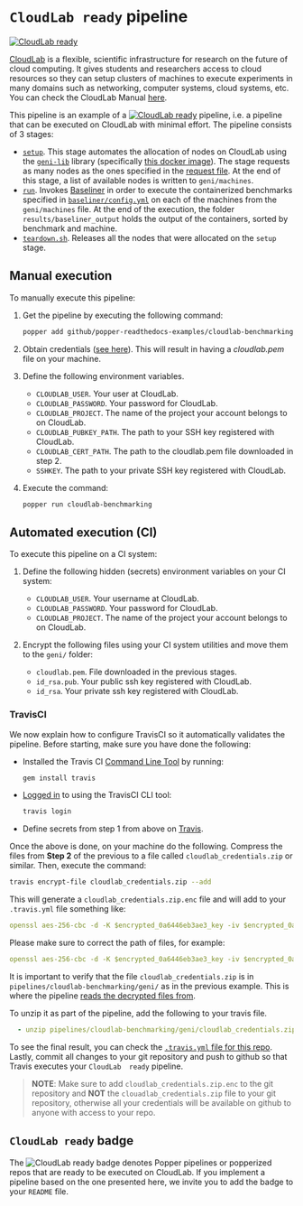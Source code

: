 # `CloudLab ready` pipeline

[![`CloudLab 
ready`](https://img.shields.io/badge/CloudLab-ready-blue.svg)](https://github.com/popperized/popper-readthedocs-examples/tree/master/pipelines/cloudlab-benchmarking)

[CloudLab](https://www.cloudlab.us/) is a flexible, scientific 
infrastructure for research on the future of cloud computing. It gives 
students and researchers access to cloud resources so they can setup 
clusters of machines to execute experiments in many domains such as 
networking, computer systems, cloud systems, etc. You can check the 
CloudLab Manual [here](http://docs.cloudlab.us).

This pipeline is an example of a [![`CloudLab 
ready`](https://img.shields.io/badge/CloudLab-ready-blue.svg)](https://github.com/popperized/popper-readthedocs-examples/tree/master/pipelines/cloudlab-benchmarking) 
pipeline, i.e. a pipeline that can be executed on CloudLab with 
minimal effort. The pipeline consists of 3 stages:

  * [`setup`](./setup.sh). This stage automates the allocation of 
    nodes on CloudLab using the 
    [`geni-lib`](https://bitbucket.org/barnstorm/geni-lib) library 
    (specifically [this docker 
    image](https://github.com/ivotron/docker-geni-lib)). The stage 
    requests as many nodes as the ones specified in the [request 
    file](./geni/request.py#L24). At the end of this stage, a list of 
    available nodes is written to `geni/machines`.
  * [`run`](./run.sh). Invokes 
    [Baseliner](https://github.com/ivotron/baseliner) in order to 
    execute the containerized benchmarks specified in 
    [`baseliner/config.yml`](./baseliner/config.yml) on each of the 
    machines from the `geni/machines` file. At the end of the 
    execution, the folder `results/baseliner_output` holds the output 
    of the containers, sorted by benchmark and machine.
  * [`teardown.sh`](./teardown.sh). Releases all the nodes that were 
    allocated on the `setup` stage.

## Manual execution

To manually execute this pipeline:

 1) Get the pipeline by executing the following command:

    ```bash
    popper add github/popper-readthedocs-examples/cloudlab-benchmarking
    ```

 2) Obtain credentials ([see 
    here](http://docs.cloudlab.us/geni-lib/intro/creds/cloudlab.html)). 
    This will result in having a *cloudlab.pem* file on your machine.

 3) Define the following environment variables.

    * `CLOUDLAB_USER`. Your user at CloudLab.
    * `CLOUDLAB_PASSWORD`. Your password for CloudLab.
    * `CLOUDLAB_PROJECT`. The name of the project your account belongs to on CloudLab.
    * `CLOUDLAB_PUBKEY_PATH`. The path to your SSH key registered with CloudLab.
    * `CLOUDLAB_CERT_PATH`. The path to the cloudlab.pem file 
      downloaded in step 2.
    * `SSHKEY`. The path to your private SSH key registered with CloudLab.

 4) Execute the command:

    ```bash
    popper run cloudlab-benchmarking
    ```

## Automated execution (CI)

To execute this pipeline on a CI system:

 1) Define the following hidden (secrets) environment variables on 
    your CI system:

      * `CLOUDLAB_USER`. Your username at CloudLab.
      * `CLOUDLAB_PASSWORD`. Your password for CloudLab.
      * `CLOUDLAB_PROJECT`. The name of the project your account 
        belongs to on CloudLab.

 2) Encrypt the following files using your CI system utilities and 
    move them to the `geni/` folder:

    * `cloudlab.pem`. File downloaded in the previous stages.
    * `id_rsa.pub`. Your public ssh key registered with CloudLab.
    * `id_rsa`. Your private ssh key registered with CloudLab.

### TravisCI

We now explain how to configure TravisCI so it automatically validates 
the pipeline. Before starting, make sure you have done the following:

  * Installed the Travis CI [Command Line 
    Tool](https://github.com/travis-ci/travis.rb#readme) by running:

    ```bash
    gem install travis
    ```

  * [Logged in](https://github.com/travis-ci/travis.rb#login) to using 
    the TravisCI CLI tool:

    ```bash
    travis login
    ```

  * Define secrets from step 1 from above on 
    [Travis](https://docs.travis-ci.com/user/environment-variables/#Defining-Variables-in-Repository-Settings).

Once the above is done, on your machine do the following. Compress the 
files from **Step 2** of the previous to a file called 
`cloudlab_credentials.zip` or similar. Then, execute the command:

```bash
travis encrypt-file cloudlab_credentials.zip --add
```

This will generate a `cloudlab_credentials.zip.enc` file and will add 
to your `.travis.yml` file something like:

```yaml
openssl aes-256-cbc -d -K $encrypted_0a6446eb3ae3_key -iv $encrypted_0a6446eb3ae3_iv -in cloudlab_credentials.zip.enc -out cloudlab_credentials.zip
```

Please make sure to correct the path of files, for example:

```yaml
openssl aes-256-cbc -d -K $encrypted_0a6446eb3ae3_key -iv $encrypted_0a6446eb3ae3_iv -in /route/to/cloudlab_credentials.zip.enc -out pipelines/cloudlab-benchmarking/geni/cloudlab_credentials.zip
```

It is important to verify that the file `cloudlab_credentials.zip` is 
in `pipelines/cloudlab-benchmarking/geni/` as in the previous example. 
This is where the pipeline [reads the decrypted files from](pipelines/cloudlab-benchmarking/setup.sh).

To unzip it as part of the pipeline, add the following to your travis file.

```yaml
  - unzip pipelines/cloudlab-benchmarking/geni/cloudlab_credentials.zip -d pipelines/cloudlab-benchmarking/geni/
```

To see the final result, you can check the [`.travis.yml` file for 
this repo](.travis.yml). Lastly, commit all changes to your git 
repository and push to github so that Travis executes your `CloudLab 
ready` pipeline.

> **NOTE**: Make sure to add `cloudlab_credentials.zip.enc` to the git 
> repository and **NOT** the `clouadlab_credentials.zip` file to your 
> git repository, otherwise all your credentials will be available on 
> github to anyone with access to your repo.
>
## `CloudLab ready` badge

The ![[`CloudLab 
ready`](https://github.com/popperized/popper-readthedocs-examples/tree/master/pipelines/cloudlab-benchmarking)](https://img.shields.io/badge/CloudLab-ready-blue.svg)
 badge denotes Popper pipelines or popperized repos that are ready to 
 be executed on CloudLab. If you implement a pipeline based on the one 
 presented here, we invite you to add the badge to your `README` file.
